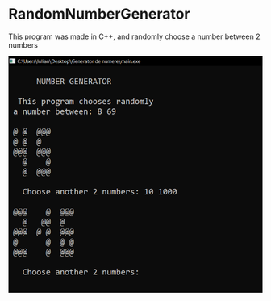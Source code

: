 # RandomNumberGenerator

This program was made in C++, and randomly choose a number between 2 numbers

<img src = "./Readme_photo.png">
